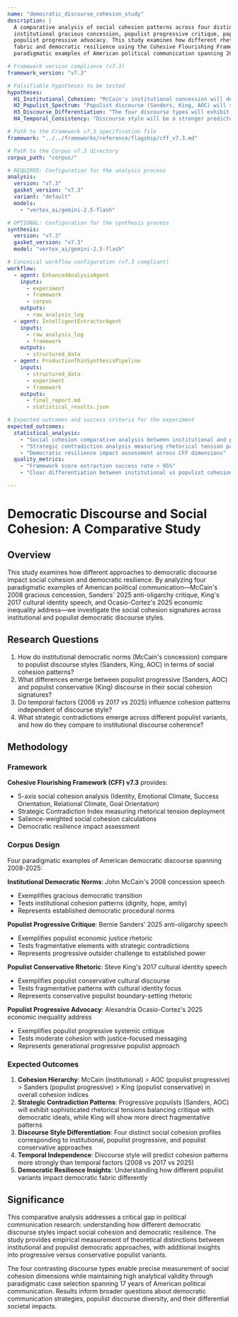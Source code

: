 ```yaml
---
name: "democratic_discourse_cohesion_study"
description: |
  A comparative analysis of social cohesion patterns across four distinct approaches to democratic discourse: 
  institutional gracious concession, populist progressive critique, populist conservative rhetoric, and 
  populist progressive advocacy. This study examines how different rhetorical strategies impact social 
  fabric and democratic resilience using the Cohesive Flourishing Framework v7.3 to analyze four 
  paradigmatic examples of American political communication spanning 2008-2025.

# Framework version compliance (v7.3)
framework_version: "v7.3"

# Falsifiable hypotheses to be tested
hypotheses:
  H1_Institutional_Cohesion: "McCain's institutional concession will demonstrate higher overall cohesion indices (dignity, hope, amity, cohesive goals) compared to populist discourse styles"
  H2_Populist_Spectrum: "Populist discourse (Sanders, King, AOC) will show higher fragmentative elements (tribal dominance, enmity) but with varying strategic contradiction patterns across progressive and conservative variants"
  H3_Discourse_Differentiation: "The four discourse types will exhibit distinct social cohesion signatures: institutional (McCain) showing highest cohesion, populist conservative (King) showing highest fragmentation, and populist progressive (Sanders, AOC) showing moderate patterns with strategic tensions"
  H4_Temporal_Consistency: "Discourse style will be a stronger predictor of cohesion patterns than temporal factors (2008 vs 2025 speeches)"

# Path to the Framework v7.3 specification file
framework: "../../frameworks/reference/flagship/cff_v7.3.md"

# Path to the Corpus v7.3 directory
corpus_path: "corpus/"

# REQUIRED: Configuration for the analysis process
analysis:
  version: "v7.3"
  gasket_version: "v7.3"
  variant: "default"
  models:
    - "vertex_ai/gemini-2.5-flash"

# OPTIONAL: Configuration for the synthesis process
synthesis:
  version: "v7.3"
  gasket_version: "v7.3"
  model: "vertex_ai/gemini-2.5-flash"

# Canonical workflow configuration (v7.3 compliant)
workflow:
  - agent: EnhancedAnalysisAgent
    inputs:
      - experiment
      - framework
      - corpus
    outputs:
      - raw_analysis_log
  - agent: IntelligentExtractorAgent
    inputs:
      - raw_analysis_log
      - framework
    outputs:
      - structured_data
  - agent: ProductionThinSynthesisPipeline
    inputs:
      - structured_data
      - experiment
      - framework
    outputs:
      - final_report.md
      - statistical_results.json

# Expected outcomes and success criteria for the experiment
expected_outcomes:
  statistical_analysis:
    - "Social cohesion comparative analysis between institutional and populist discourse"
    - "Strategic contradiction analysis measuring rhetorical tension patterns"
    - "Democratic resilience impact assessment across CFF dimensions"
  quality_metrics:
    - "Framework score extraction success rate > 95%"
    - "Clear differentiation between institutional vs populist cohesion signatures"

---
```


# Democratic Discourse and Social Cohesion: A Comparative Study

## Overview

This study examines how different approaches to democratic discourse impact social cohesion and democratic resilience. By analyzing four paradigmatic examples of American political communication—McCain's 2008 gracious concession, Sanders' 2025 anti-oligarchy critique, King's 2017 cultural identity speech, and Ocasio-Cortez's 2025 economic inequality address—we investigate the social cohesion signatures across institutional and populist democratic discourse styles.

## Research Questions

1. How do institutional democratic norms (McCain's concession) compare to populist discourse styles (Sanders, King, AOC) in terms of social cohesion patterns?
2. What differences emerge between populist progressive (Sanders, AOC) and populist conservative (King) discourse in their social cohesion signatures?
3. Do temporal factors (2008 vs 2017 vs 2025) influence cohesion patterns independent of discourse style?
4. What strategic contradictions emerge across different populist variants, and how do they compare to institutional discourse coherence?

## Methodology

### Framework
**Cohesive Flourishing Framework (CFF) v7.3** provides:
- 5-axis social cohesion analysis (Identity, Emotional Climate, Success Orientation, Relational Climate, Goal Orientation)
- Strategic Contradiction Index measuring rhetorical tension deployment
- Salience-weighted social cohesion calculations
- Democratic resilience impact assessment

### Corpus Design
Four paradigmatic examples of American democratic discourse spanning 2008-2025:

**Institutional Democratic Norms**: John McCain's 2008 concession speech
- Exemplifies gracious democratic transition
- Tests institutional cohesion patterns (dignity, hope, amity)
- Represents established democratic procedural norms

**Populist Progressive Critique**: Bernie Sanders' 2025 anti-oligarchy speech  
- Exemplifies populist economic justice rhetoric
- Tests fragmentative elements with strategic contradictions
- Represents progressive outsider challenge to established power

**Populist Conservative Rhetoric**: Steve King's 2017 cultural identity speech
- Exemplifies populist conservative cultural discourse
- Tests fragmentative patterns with cultural identity focus
- Represents conservative populist boundary-setting rhetoric

**Populist Progressive Advocacy**: Alexandria Ocasio-Cortez's 2025 economic inequality address
- Exemplifies populist progressive systemic critique
- Tests moderate cohesion with justice-focused messaging
- Represents generational progressive populist approach

### Expected Outcomes
1. **Cohesion Hierarchy**: McCain (institutional) > AOC (populist progressive) > Sanders (populist progressive) > King (populist conservative) in overall cohesion indices
2. **Strategic Contradiction Patterns**: Progressive populists (Sanders, AOC) will exhibit sophisticated rhetorical tensions balancing critique with democratic ideals, while King will show more direct fragmentative patterns
3. **Discourse Style Differentiation**: Four distinct social cohesion profiles corresponding to institutional, populist progressive, and populist conservative approaches
4. **Temporal Independence**: Discourse style will predict cohesion patterns more strongly than temporal factors (2008 vs 2017 vs 2025)
5. **Democratic Resilience Insights**: Understanding how different populist variants impact democratic fabric differently

## Significance

This comparative analysis addresses a critical gap in political communication research: understanding how different democratic discourse styles impact social cohesion and democratic resilience. The study provides empirical measurement of theoretical distinctions between institutional and populist democratic approaches, with additional insights into progressive versus conservative populist variants.

The four contrasting discourse types enable precise measurement of social cohesion dimensions while maintaining high analytical validity through paradigmatic case selection spanning 17 years of American political communication. Results inform broader questions about democratic communication strategies, populist discourse diversity, and their differential societal impacts.
